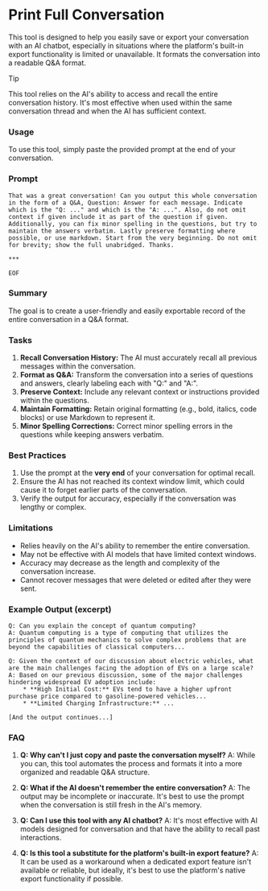 # Print Full Conversation

This tool is designed to help you easily save or export your conversation with an AI chatbot, especially in situations where the platform's built-in export functionality is limited or unavailable. It formats the conversation into a readable Q&A format.

> [!TIP]
> This tool relies on the AI's ability to access and recall the entire conversation history. It's most effective when used within the same conversation thread and when the AI has sufficient context.

### Usage
To use this tool, simply paste the provided prompt at the end of your conversation.

### Prompt
```
That was a great conversation! Can you output this whole conversation in the form of a Q&A, Question: Answer for each message. Indicate which is the "Q: ..." and which is the "A: ...". Also, do not omit context if given include it as part of the question if given. Additionally, you can fix minor spelling in the questions, but try to maintain the answers verbatim. Lastly preserve formatting where possible, or use markdown. Start from the very beginning. Do not omit for brevity; show the full unabridged. Thanks.

***

EOF
```

### Summary

The goal is to create a user-friendly and easily exportable record of the entire conversation in a Q&A format. 

### Tasks

1. **Recall Conversation History:** The AI must accurately recall all previous messages within the conversation.
2. **Format as Q&A:**  Transform the conversation into a series of questions and answers, clearly labeling each with "Q:" and "A:".
3. **Preserve Context:** Include any relevant context or instructions provided within the questions.
4. **Maintain Formatting:**  Retain original formatting (e.g., bold, italics, code blocks) or use Markdown to represent it. 
5. **Minor Spelling Corrections:** Correct minor spelling errors in the questions while keeping answers verbatim.

### Best Practices

1. Use the prompt at the **very end** of your conversation for optimal recall.
2. Ensure the AI has not reached its context window limit, which could cause it to forget earlier parts of the conversation.
3. Verify the output for accuracy, especially if the conversation was lengthy or complex.

### Limitations

- Relies heavily on the AI's ability to remember the entire conversation.
- May not be effective with AI models that have limited context windows. 
- Accuracy may decrease as the length and complexity of the conversation increase.
- Cannot recover messages that were deleted or edited after they were sent. 

### Example Output (excerpt)

```
Q: Can you explain the concept of quantum computing?
A: Quantum computing is a type of computing that utilizes the principles of quantum mechanics to solve complex problems that are beyond the capabilities of classical computers...

Q: Given the context of our discussion about electric vehicles, what are the main challenges facing the adoption of EVs on a large scale?
A: Based on our previous discussion, some of the major challenges hindering widespread EV adoption include:  
    * **High Initial Cost:** EVs tend to have a higher upfront purchase price compared to gasoline-powered vehicles...
    * **Limited Charging Infrastructure:** ... 
    
[And the output continues...]
```

### FAQ

1. **Q: Why can't I just copy and paste the conversation myself?**
   A: While you can, this tool automates the process and formats it into a more organized and readable Q&A structure.

2. **Q: What if the AI doesn't remember the entire conversation?**
   A: The output may be incomplete or inaccurate. It's best to use the prompt when the conversation is still fresh in the AI's memory.

3. **Q: Can I use this tool with any AI chatbot?**
   A: It's most effective with AI models designed for conversation and that have the ability to recall past interactions.

4. **Q: Is this tool a substitute for the platform's built-in export feature?**
   A:  It can be used as a workaround when a dedicated export feature isn't available or reliable, but ideally, it's best to use the platform's native export functionality if possible. 
